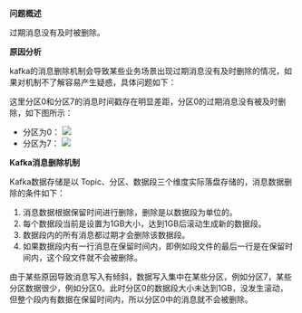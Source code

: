 **问题概述**

过期消息没有及时被删除。

**原因分析**

kafka的消息删除机制会导致某些业务场景出现过期消息没有及时删除的情况，如果对机制不了解容易产生疑惑，具体问题如下：

这里分区0和分区7的消息时间戳存在明显差距，分区0的过期消息没有被及时删除，如下图所示：

- 分区为0：
  ![](https://main.qcloudimg.com/raw/15259a044edd174cbe609a9a95e43ea2.png)
- 分区为7：
  ![](https://main.qcloudimg.com/raw/bda384e0ed20e043f9416481e6d6d2a5.png)

**Kafka消息删除机制**

Kafka数据存储是以 Topic、分区、数据段三个维度实际落盘存储的，消息数据删除的条件如下：

1. 消息数据根据保留时间进行删除，删除是以数据段为单位的。
2. 每个数据段当前是设置为1GB大小，达到1GB后滚动生成新的数据段。
3. 数据段内的所有消息都过期才会删除该数据段。
4. 如果数据段内有一行消息在保留时间内，即例如段文件的最后一行是在保留时间内，这个段文件就不会被删除。

由于某些原因导致消息写入有倾斜，数据写入集中在某些分区，例如分区7，某些分区数据很少，例如分区0。此时分区0的数据段大小未达到1GB，没发生滚动，但整个段内有数据在保留时间内，所以分区0中的消息就不会被删除。

